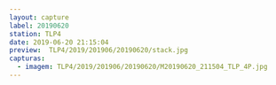 ```yaml
---
layout: capture
label: 20190620
station: TLP4
date: 2019-06-20 21:15:04
preview:  TLP4/2019/201906/20190620/stack.jpg
capturas:
  - imagem: TLP4/2019/201906/20190620/M20190620_211504_TLP_4P.jpg
---
```


